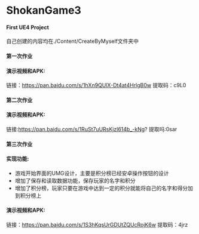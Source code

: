 # ShokanGame3
#### First UE4 Project
自己创建的内容均在./Content/CreateByMyself文件夹中

#### 第一次作业
#### 演示视频和APK:
链接：https://pan.baidu.com/s/1hXn9QUlX-Dt4at4HrlgB0w 提取码：c9L0 

#### 第二次作业
#### 演示视频和APK:
链接:https://pan.baidu.com/s/1RuSt7uURsKjzl614b_-kNg? 提取吗:0sar

#### 第三次作业
#### 实现功能:
- 游戏开始界面的UMG设计，主要是积分榜已经安卓操作按钮的设计
- 增加了保存和读取数据功能，保存玩家的名字和积分
- 增加了积分榜，玩家只要在游戏中达到一定的积分就能将自己的名字和得分加到积分榜上
#### 演示视频和APK:
链接：https://pan.baidu.com/s/1S3hKqsUrGDUtZQUcRojK6w 提取码：4jrz 
